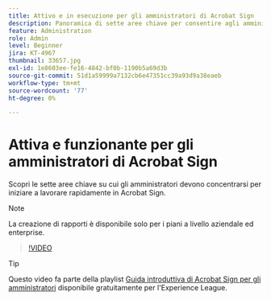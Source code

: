 ```yaml
---
title: Attivo e in esecuzione per gli amministratori di Acrobat Sign
description: Panoramica di sette aree chiave per consentire agli amministratori di essere subito operativi in Acrobat Sign
feature: Administration
role: Admin
level: Beginner
jira: KT-4967
thumbnail: 33657.jpg
exl-id: 1e8603ee-fe16-4842-bf0b-1190b5a69d3b
source-git-commit: 51d1a59999a7132cb6e47351cc39a93d9a38eaeb
workflow-type: tm+mt
source-wordcount: '77'
ht-degree: 0%

---
```


# Attiva e funzionante per gli amministratori di Acrobat Sign

Scopri le sette aree chiave su cui gli amministratori devono concentrarsi per iniziare a lavorare rapidamente in Acrobat Sign.

>[!NOTE]
>
>La creazione di rapporti è disponibile solo per i piani a livello aziendale ed enterprise.

>[!VIDEO](https://video.tv.adobe.com/v/33657?quality=12&learn=on&hidetitle=true)

>[!TIP]
>
>Questo video fa parte della playlist [Guida introduttiva di Acrobat Sign per gli amministratori](https://experienceleague.adobe.com/en/playlists/acrobat-sign-get-started-administrators) disponibile gratuitamente per l&#39;Experience League.
